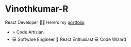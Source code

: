 # Vinothkumar-R
React Developer
🧑‍💻 Here's my [portfolio](https://portfolio-react-lovat-gamma.vercel.app/)
- ⭐ Code Artisian
- 💻 Software Engineer
🚀 React Enthusiast
💻 Code Wizard
